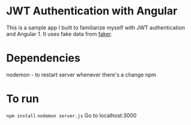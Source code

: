 # JWT Authentication with Angular
This is a sample app I built to familiarize myself with JWT authentication and Angular 1. It uses fake data from [faker](http://marak.com/faker.js/).

# Dependencies
nodemon - to restart server whenever there's a change
npm

# To run
`npm install`
`nodemon server.js`
Go to localhost:3000


